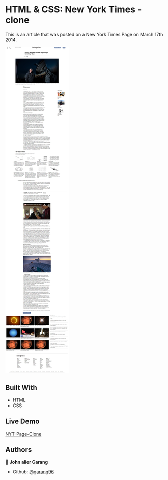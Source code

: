 # HTML & CSS: New York Times - clone

This is an article that was posted on a New York Times Page on March 17th 2014.

![screenshot](./images/screencapture-127-0-0-1-5503-index-html-2021-01-17-13_29_25.png)

## Built With

- HTML
- CSS

## Live Demo

[NYT-Page-Clone](https://raw.githack.com/garang96/NYT-Page-clone/tree/Article-clone)

## Authors

👤 **John alier Garang**

- Github: [@garang96](https://github.com/garang96)
